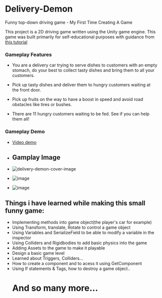 # Delivery-Demon
Funny top-down driving game - My First Time Creating A Game

This project is a 2D driving game written using the Unity game engine. This game was built primarily for self-educational purposes with guidance from [this tutorial](https://www.udemy.com/course/unitycourse/)

### Gameplay Features

- You are a delivery car trying to serve dishes to customers with an empty stomach, do your best to collect tasty dishes and bring them to all your customers. 

- Pick up tasty dishes and deliver them to hungry customers waiting at the front door.

- Pick up fruits on the way to have a boost in speed and avoid road obstacles like tires or bushes.

- There are 11 hungry customers waiting to be fed. See if you can help them all!

### Gameplay Demo 
- [Video demo](https://drive.google.com/file/d/1pwZKYZGwVqm4CAsC4BgrkO8bta978qKK/preview)

- ## Gamplay Image
- ![delivery-demon-cover-image](https://github.com/LadyKillerr/Delivery-Demon/assets/107382099/2ef7776b-f8e4-47e5-9604-a47e66b7e731)
- ![image](https://github.com/LadyKillerr/Delivery-Demon/assets/107382099/7e3251dc-2b2d-4472-b44f-a2bb0bd0f1bf)
- ![image](https://github.com/LadyKillerr/Delivery-Demon/assets/107382099/0a31f3ab-6eb9-4587-89b6-022339f8708a)

## Things i have learned while making this small funny game: 
- Implementing methods into game object(the player's car for example)
- Using Transform, translate, Rotate to control a game object
- Using Variables and SerializeField to be able to modify a variable in the inspector
- Using Colliders and Rigidbodies to add basic physics into the game
- Adding Assets to the game to make it playable
- Design a basic game level
- Learned about Triggers, Colliders...
- How to create a component and to acess it using GetComponent
- Using If statements & Tags, how to destroy a game object..
  # And so many more...
